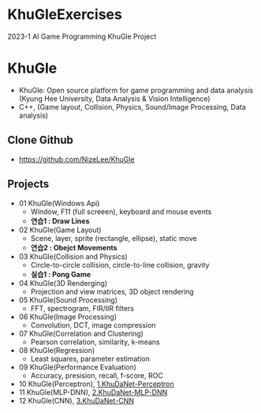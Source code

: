 # KhuGleExercises
2023-1 AI Game Programming KhuGle Project

# KhuGle
* KhuGle: Open source platform for game programming and data analysis (Kyung Hee University, Data Analysis & Vision Intelligence)
* C++, (Game layout, Collision, Physics, Sound/Image Processing, Data analysis)

## Clone Github
* https://github.com/NizeLee/KhuGle


## Projects
* 01 KhuGle(Windows Api)
  + Window, F11 (full screeen), keyboard and mouse events
  + __연습1 : Draw Lines__
* 02 KhuGle(Game Layout)
  + Scene, layer, sprite (rectangle, ellipse), static move
  + __연습2 : Obejct Movements__
* 03 KhuGle(Collision and Physics)
  + Circle-to-circle collision, circle-to-line collision, gravity
  + __실습1 : Pong Game__
* 04 KhuGle(3D Renderging)
  + Projection and view matrices, 3D object rendering
* 05 KhuGle(Sound Processing)
  + FFT, spectrogram, FIR/IIR filters
* 06 KhuGle(Image Processing)
  + Convolution, DCT, image compression
* 07 KhuGle(Correlation and Clustering)
  + Pearson correlation, similarity, k-means
* 08 KhuGle(Regression)
  + Least squares, parameter estimation
* 09 KhuGle(Performance Evaluation)
  + Accuracy, presision, recall, f-score, ROC
* 10 KhuGle(Perceptron), [1.KhuDaNet-Perceptron](https://github.com/NizeLee/KhuDaNet/tree/main/1.KhuDaNet-Perceptron)
* 11 KhuGle(MLP-DNN), [2.KhuDaNet-MLP-DNN](https://github.com/NizeLee/KhuDaNet/tree/main/2.KhuDaNet-MLP-DNN)
* 12 KhuGle(CNN), [3.KhuDaNet-CNN](https://github.com/NizeLee/KhuDaNet/tree/main/3.KhuDaNet-CNN)

